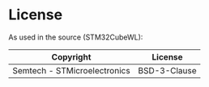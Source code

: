 
# License

As used in the source (STM32CubeWL):

Copyright  | License
---------------------------- | ----------
Semtech - STMicroelectronics  | BSD-3-Clause

